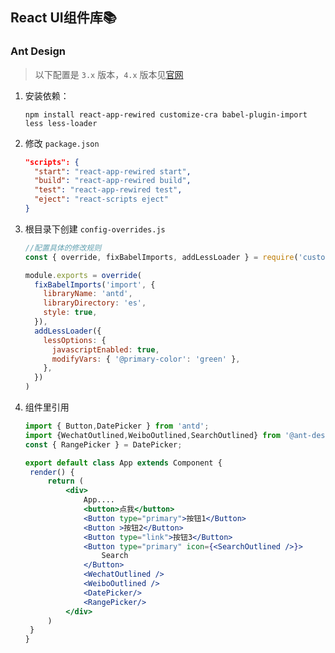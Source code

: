 ## React UI组件库📚

### Ant Design

> 以下配置是 `3.x` 版本，`4.x` 版本见[官网](https://3x.ant.design/index-cn)

1. 安装依赖：

   ```shell
   npm install react-app-rewired customize-cra babel-plugin-import less less-loader
   ```

2. 修改 `package.json`

   ```json
   "scripts": {
     "start": "react-app-rewired start",
     "build": "react-app-rewired build",
     "test": "react-app-rewired test",
     "eject": "react-scripts eject"
   }
   ```

3. 根目录下创建 `config-overrides.js`

   ```js
   //配置具体的修改规则
   const { override, fixBabelImports, addLessLoader } = require('customize-cra')
   
   module.exports = override(
     fixBabelImports('import', {
       libraryName: 'antd',
       libraryDirectory: 'es',
       style: true,
     }),
     addLessLoader({
       lessOptions: {
         javascriptEnabled: true,
         modifyVars: { '@primary-color': 'green' },
       },
     })
   )
   ```

4. 组件里引用

   ```jsx
   import { Button,DatePicker } from 'antd';
   import {WechatOutlined,WeiboOutlined,SearchOutlined} from '@ant-design/icons'
   const { RangePicker } = DatePicker;
   
   export default class App extends Component {
   	render() {
   		return (
   			<div>
   				App....
   				<button>点我</button>
   				<Button type="primary">按钮1</Button>
   				<Button >按钮2</Button>
   				<Button type="link">按钮3</Button>
   				<Button type="primary" icon={<SearchOutlined />}>
   					Search
   				</Button>
   				<WechatOutlined />
   				<WeiboOutlined />
   				<DatePicker/>
   				<RangePicker/>
   			</div>
   		)
   	}
   }
   ```

   